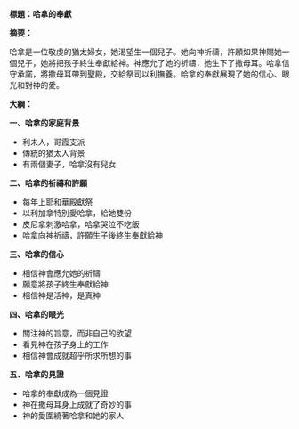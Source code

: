 **標題：哈拿的奉獻**

**摘要：**

哈拿是一位敬虔的猶太婦女，她渴望生一個兒子。她向神祈禱，許願如果神賜她一個兒子，她將把孩子終生奉獻給神。神應允了她的祈禱，她生下了撒母耳。哈拿信守承諾，將撒母耳帶到聖殿，交給祭司以利撫養。哈拿的奉獻展現了她的信心、眼光和對神的愛。

**大綱：**

**一、哈拿的家庭背景**
* 利未人，哥霞支派
* 傳統的猶太人背景
* 有兩個妻子，哈拿沒有兒女

**二、哈拿的祈禱和許願**
* 每年上耶和華殿獻祭
* 以利加拿特別愛哈拿，給她雙份
* 皮尼拿刺激哈拿，哈拿哭泣不吃飯
* 哈拿向神祈禱，許願生子後終生奉獻給神

**三、哈拿的信心**
* 相信神會應允她的祈禱
* 願意將孩子終生奉獻給神
* 相信神是活神，是真神

**四、哈拿的眼光**
* 關注神的旨意，而非自己的欲望
* 看見神在孩子身上的工作
* 相信神會成就超乎所求所想的事

**五、哈拿的見證**
* 哈拿的奉獻成為一個見證
* 神在撒母耳身上成就了奇妙的事
* 神的愛圍繞著哈拿和她的家人